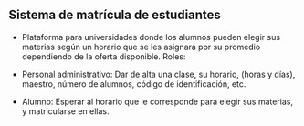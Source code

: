 ## Sistema de matrícula de estudiantes

+ Plataforma para universidades donde los alumnos pueden elegir sus materias según un horario que se les asignará por su promedio dependiendo de la oferta disponible.
Roles:


- Personal administrativo: Dar de alta una clase, su horario, (horas y días), maestro, número de alumnos, código de identificación, etc.

- Alumno: Esperar al horario que le corresponde para elegir sus materias, y matricularse en ellas.